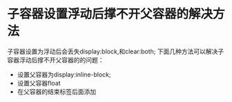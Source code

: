 # 子容器设置浮动后撑不开父容器的解决方法

子容器设置为浮动后会丢失display:block,和clear:both;
下面几种方法可以解决子容器浮动后撑不开父容器的的问题：
* 设置父容器为display:inline-block;
* 设置父容器float
* 在父容器的结束标签后面添加<div style='clear:both'></div>
